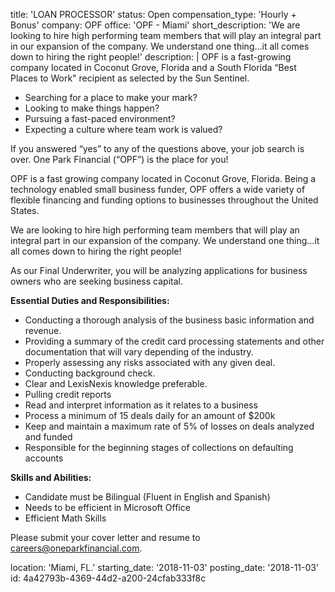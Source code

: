 title: 'LOAN PROCESSOR'
status: Open
compensation_type: 'Hourly + Bonus'
company: OPF
office: 'OPF - Miami'
short_description: 'We are looking to hire high performing team members that will play an integral part in our expansion of the company.  We understand one thing…it all comes down to hiring the right people!'
description: |
  OPF is a fast-growing company located in Coconut Grove, Florida and a South Florida “Best Places to Work" recipient as selected by the Sun Sentinel.
  
  - Searching for a place to make your mark?
  - Looking to make things happen?
  - Pursuing a fast-paced environment?
  - Expecting a culture where team work is valued?
  
  If you answered “yes” to any of the questions above, your job search is over.  One Park Financial (“OPF”) is the place for you!
  
  OPF is a fast growing company located in Coconut Grove, Florida.  Being a technology enabled small business funder, OPF offers a wide variety of flexible financing and funding options to businesses throughout the United States.
  
  We are looking to hire high performing team members that will play an integral part in our expansion of the company.  We understand one thing…it all comes down to hiring the right people!
  
  As our Final Underwriter, you will be analyzing applications for business owners who are seeking business capital. 
  
  **Essential Duties and Responsibilities:**
  - Conducting a thorough analysis of the business basic information and revenue.
  - Providing a summary of the credit card processing statements and other documentation that will vary depending of the industry.
  - Properly assessing any risks associated with any given deal. 
  - Conducting background check.
  - Clear and LexisNexis knowledge preferable.
  - Pulling credit reports
  - Read and interpret information as it relates to a business
  - Process a minimum of 15 deals daily for an amount of $200k
  - Keep and maintain a maximum rate of 5% of losses on deals analyzed and funded
  - Responsible for the beginning stages of collections on defaulting accounts
  
  **Skills and Abilities:**
  - Candidate must be Bilingual (Fluent in English and Spanish)
  - Needs to be efficient in Microsoft Office
  - Efficient Math Skills
  
  Please submit your cover letter and resume to careers@oneparkfinancial.com.
  
location: 'Miami, FL.'
starting_date: '2018-11-03'
posting_date: '2018-11-03'
id: 4a42793b-4369-44d2-a200-24cfab333f8c
